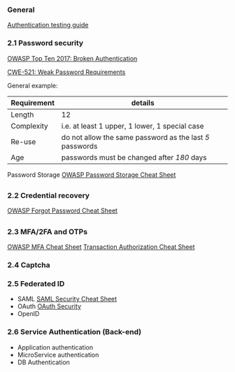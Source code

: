 ### General

[Authentication testing guide](https://owasp.org/www-project-web-security-testing-guide/latest/4-Web_Application_Security_Testing/04-Authentication_Testing/README)


### 2.1 Password security

[OWASP Top Ten 2017: Broken Authentication](https://owasp.org/www-project-top-ten/OWASP_Top_Ten_2017/Top_10-2017_A2-Broken_Authentication)

[CWE-521: Weak Password Requirements](https://cwe.mitre.org/data/definitions/521.html)

General example:

| Requirement | details |
| ------ | -- |
| Length | 12 |
| Complexity | i.e. at least 1 upper, 1 lower, 1 special case |
| Re-use | do not allow the same password as the last *5* passwords |
| Age | passwords must be changed after *180* days |

Password Storage
[OWASP Password Storage Cheat Sheet](https://cheatsheetseries.owasp.org/cheatsheets/Password_Storage_Cheat_Sheet.html)


##

### 2.2 Credential recovery

[OWASP Forgot Password Cheat Sheet](https://cheatsheetseries.owasp.org/cheatsheets/Forgot_Password_Cheat_Sheet.html)


##

### 2.3 MFA/2FA and OTPs

[OWASP MFA Cheat Sheet](https://cheatsheetseries.owasp.org/cheatsheets/Multifactor_Authentication_Cheat_Sheet.html)
[Transaction Authorization Cheat Sheet](https://cheatsheetseries.owasp.org/cheatsheets/Transaction_Authorization_Cheat_Sheet.html)

### 2.4 Captcha

### 2.5 Federated ID
- SAML
[SAML Security Cheat Sheet](https://cheatsheetseries.owasp.org/cheatsheets/SAML_Security_Cheat_Sheet.html)
- OAuth
[OAuth Security](https://oauth.net/security/)
- OpenID

### 2.6 Service Authentication (Back-end)
- Application authentication
- MicroService authentication
- DB Authentication
